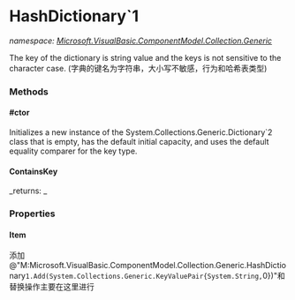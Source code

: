 ﻿
# HashDictionary`1
_namespace: [Microsoft.VisualBasic.ComponentModel.Collection.Generic](N-Microsoft.VisualBasic.ComponentModel.Collection.Generic.md)_

The key of the dictionary is string value and the keys is not sensitive to the character case.
 (字典的键名为字符串，大小写不敏感，行为和哈希表类型)

### Methods

#### #ctor
Initializes a new instance of the System.Collections.Generic.Dictionary`2 class
 that is empty, has the default initial capacity, and uses the default equality
 comparer for the key type.
#### ContainsKey


_returns: _


### Properties

#### Item
添加@"M:Microsoft.VisualBasic.ComponentModel.Collection.Generic.HashDictionary`1.Add(System.Collections.Generic.KeyValuePair{System.String,`0})"和替换操作主要在这里进行

